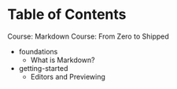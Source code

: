 # Table of Contents

Course: Markdown Course: From Zero to Shipped

- foundations
  - What is Markdown?
- getting-started
  - Editors and Previewing

